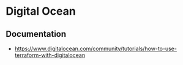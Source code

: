 # Digital Ocean

## Documentation

- https://www.digitalocean.com/community/tutorials/how-to-use-terraform-with-digitalocean
